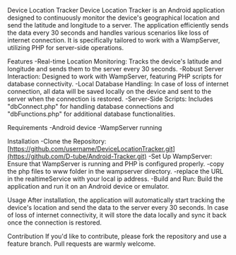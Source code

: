 Device Location Tracker
Device Location Tracker is an Android application designed to continuously monitor the device's geographical location and send the latitude and longitude to a server. The application efficiently sends the data every 30 seconds and handles various scenarios like loss of internet connection. It is specifically tailored to work with a WampServer, utilizing PHP for server-side operations.

Features
-Real-time Location Monitoring: Tracks the device's latitude and longitude and sends them to the server every 30 seconds.
-Robust Server Interaction: Designed to work with WampServer, featuring PHP scripts for database connectivity.
-Local Database Handling: In case of loss of internet connection, all data will be saved locally on the device and sent to the server when the connection is restored.
-Server-Side Scripts: Includes "dbConnect.php" for handling database connections and "dbFunctions.php" for additional database functionalities.

Requirements
-Android device
-WampServer running

Installation
-Clone the Repository: [https://github.com/username/DeviceLocationTracker.git](https://github.com/D-tube/Android-Tracker.git)
-Set Up WampServer: Ensure that WampServer is running and PHP is configured properly.
-copy the php files to www folder in the wampserver directory. 
-replace the URL in the realtimeService with your local ip address.
-Build and Run: Build the application and run it on an Android device or emulator.

Usage
After installation, the application will automatically start tracking the device's location and send the data to the server every 30 seconds. In case of loss of internet connectivity, it will store the data locally and sync it back once the connection is restored.

Contribution
If you'd like to contribute, please fork the repository and use a feature branch. Pull requests are warmly welcome.
